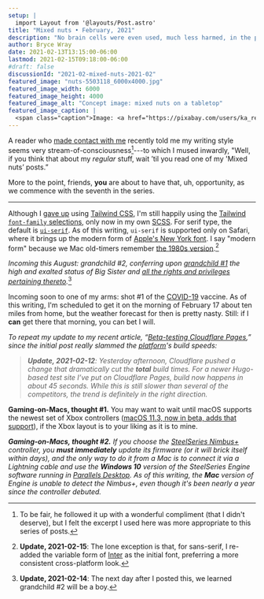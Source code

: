 ```yaml
---
setup: |
  import Layout from '@layouts/Post.astro'
title: "Mixed nuts • February, 2021"
description: "No brain cells were even used, much less harmed, in the production of this post."
author: Bryce Wray
date: 2021-02-13T13:15:00-06:00
lastmod: 2021-02-15T09:18:00-06:00
#draft: false
discussionId: "2021-02-mixed-nuts-2021-02"
featured_image: "nuts-5503118_6000x4000.jpg"
featured_image_width: 6000
featured_image_height: 4000
featured_image_alt: "Concept image: mixed nuts on a tabletop"
featured_image_caption: |
  <span class="caption">Image: <a href="https://pixabay.com/users/ka_re-14461006/?utm_source=link-attribution&amp;utm_medium=referral&amp;utm_campaign=image&amp;utm_content=5503118">Kai Reschke</a>; <a href="https://pixabay.com/?utm_source=link-attribution&amp;utm_medium=referral&amp;utm_campaign=image&amp;utm_content=5503118">Pixabay</a></span>
---
```


A reader who [made contact with me](/contact) recently told me my writing style seems very stream-of-consciousness[^compliment]---to which I mused inwardly, "Well, if you think that about my *regular* stuff, wait ’til you read one of my 'Mixed nuts’ posts.”

[^compliment]: To be fair, he followed it up with a wonderful compliment (that I didn't deserve), but I felt the excerpt I used here was more appropriate to this series of posts.

More to the point, friends, **you** are about to have that, uh, opportunity, as we commence with the seventh in the series.

---

Although I [gave up](/posts/2021/02/simplify-simplify/) using [Tailwind CSS](https://tailwindcss.com), I'm still happily using the [Tailwind `font-family` selections](https://tailwindcss.com/docs/font-family), only now in my own [SCSS](https://sass-lang.com). For serif type, the default is [`ui-serif`](https://developer.mozilla.org/en-US/docs/Web/CSS/font-family). As of this writing, `ui-serif` is supported only on Safari, where it brings up the modern form of [Apple's New York font](https://www.creativebloq.com/news/new-york-font). I say "modern form" because we Mac old-timers remember [the 1980s version](https://fontsinuse.com/typefaces/31775/new-york-1984).[^InterVF]

[^InterVF]: **Update, 2021-02-15**: The lone exception is that, for sans-serif, I re-added the variable form of [Inter](https://rsms.me/inter) as the initial font, preferring a more consistent cross-platform look.

*Incoming this August: grandchild #2, conferring upon [grandchild #1](/posts/2020/03/welcome-sweet-little-early-bird/) the high and exalted status of Big Sister and [all the rights and privileges pertaining thereto](https://academia.stackexchange.com/questions/41735/what-are-all-the-rights-and-privileges-pertaining-thereto).*[^reveal]

[^reveal]: **Update, 2021-02-14**: The next day after I posted this, we learned grandchild #2 will be a boy.

Incoming soon to one of my arms: shot #1 of the [COVID-19](/posts/2020/03/coherence-covid-19/) vaccine. As of this writing, I'm scheduled to get it on the morning of February 17 about ten miles from home, but the weather forecast for then is pretty nasty. Still: if I **can** get there that morning, you can bet I will.

*To repeat my update to my recent article, “[Beta-testing Cloudflare Pages](/posts/2021/01/beta-testing-cloudflare-pages/),” since the initial post really slammed the [platform](https://pages.cloudflare.com)'s build speeds:*

> ***Update, 2021-02-12**: Yesterday afternoon, Cloudflare pushed a change that dramatically cut the **total** build times. For a newer Hugo-based test site I’ve put on Cloudflare Pages, build now happens in about 45 seconds. While this is still slower than several of the competitors, the trend is definitely in the right direction.*

**Gaming-on-Macs, thought #1.** You may want to wait until macOS supports the newest set of Xbox controllers ([macOS 11.3, now in beta, adds that support](https://www.macrumors.com/2021/02/02/apple-seeds-macos-big-sur-11-3-beta-1/)), if the Xbox layout is to your liking as it is to mine.

***Gaming-on-Macs, thought #2.** If you choose the [SteelSeries Nimbus+](https://steelseries.com/gaming-controllers/nimbus-plus) controller, you **must immediately**  update its firmware (or it will brick itself within days), and the only way to do it from a Mac is to connect it via a Lightning cable and use the **Windows 10** version of the SteelSeries Engine software running in [Parallels Desktop](https://www.parallels.com/products/desktop/). As of this writing, the **Mac** version of Engine is unable to detect the Nimbus+, even though it's been nearly a year since the controller debuted.*
